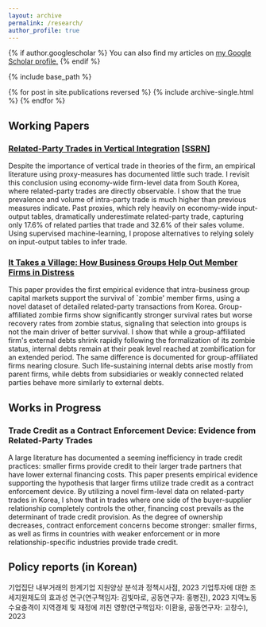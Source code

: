 ```yaml
---
layout: archive
permalink: /research/
author_profile: true
---
```


{% if author.googlescholar %}
  You can also find my articles on <u><a href="{{author.googlescholar}}">my Google Scholar profile</a>.</u>
{% endif %}

{% include base_path %}

{% for post in site.publications reversed %}
  {% include archive-single.html %}
{% endfor %}

## Working Papers

### [Related-Party Trades in Vertical Integration](https://www.dropbox.com/s/qi2nyc90av0op15/Hong_RPTVI_230412.pdf?raw=1) [[SSRN](https://papers.ssrn.com/sol3/papers.cfm?abstract_id=3983336)]

Despite the importance of vertical trade in theories of the firm, an empirical literature using proxy-measures has documented little such trade. I revisit this conclusion using economy-wide firm-level data from South Korea, where related-party trades are directly observable. I show that the true prevalence and volume of intra-party trade is much higher than previous measures indicate. Past proxies, which rely heavily on economy-wide input-output tables, dramatically underestimate related-party trade, capturing only 17.6% of related parties that trade and 32.6% of their sales volume. Using supervised machine-learning, I propose alternatives to relying solely on input-output tables to infer trade.

### [It Takes a Village: How Business Groups Help Out Member Firms in Distress](https://www.dropbox.com/scl/fi/wo6ok5jubi0bsms3oozsa/Hong_village_web.pdf?rlkey=3suz3ypl59bmbb9q9z4f7woj2&raw=1)

This paper provides the first empirical evidence that intra-business group capital markets support the survival of `zombie' member firms, using a novel dataset of detailed related-party transactions from Korea. Group-affiliated zombie firms show significantly stronger survival rates but worse recovery rates from zombie status, signaling that selection into groups is not the main driver of better survival. I show that while a group-affiliated firm's external debts shrink rapidly following the formalization of its zombie status, internal debts remain at their peak level reached at zombification for an extended period. The same difference is documented for group-affiliated firms nearing closure. Such life-sustaining internal debts arise mostly from parent firms, while debts from subsidiaries or weakly connected related parties behave more similarly to external debts. 

## Works in Progress

### Trade Credit as a Contract Enforcement Device: Evidence from Related-Party Trades

A large literature has documented a seeming inefficiency in trade credit practices: smaller firms provide credit to their larger trade partners that have lower external financing costs. This paper presents empirical evidence supporting the hypothesis that larger firms utilize trade credit as a contract enforcement device. By utilizing a novel firm-level data on related-party trades in Korea, I show that in trades where one side of the buyer-supplier relationship completely controls the other, financing cost prevails as the determinant of trade credit provision. As the degree of ownership decreases, contract enforcement concerns become stronger: smaller firms, as well as firms in countries with weaker enforcement or in more relationship-specific industries provide trade credit.

## Policy reports (in Korean)

기업집단 내부거래의 한계기업 지원양상 분석과 정책시사점, 2023
기업투자에 대한 조세지원제도의 효과성 연구(연구책임자: 김빛마로, 공동연구자: 홍병진), 2023
지역노동수요충격이 지역경제 및 재정에 끼친 영향(연구책임자: 이환웅, 공동연구자: 고창수), 2023
